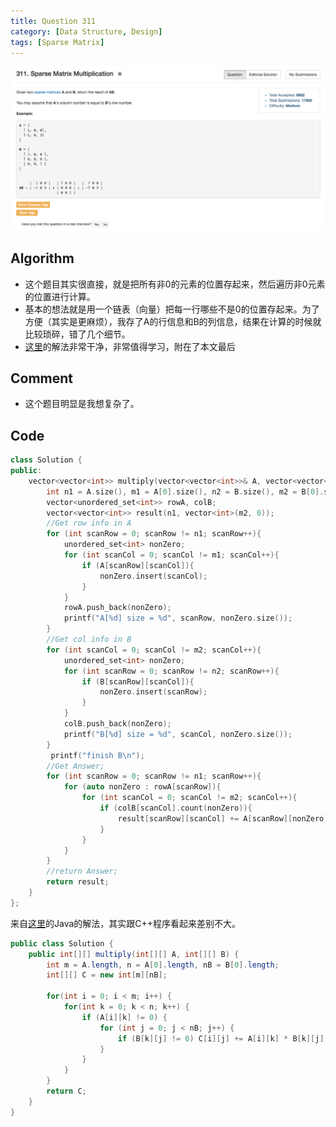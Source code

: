 ```yaml
---
title: Question 311
category: [Data Structure, Design]
tags: [Sparse Matrix]
---
```


![Description](../Assets/Figure/question311.png)

## Algorithm 

- 这个题目其实很直接，就是把所有非0的元素的位置存起来，然后遍历非0元素的位置进行计算。
- 基本的想法就是用一个链表（向量）把每一行哪些不是0的位置存起来。为了方便（其实是更麻烦），我存了A的行信息和B的列信息，结果在计算的时候就比较琐碎，错了几个细节。
- [这里](https://discuss.leetcode.com/topic/30625/easiest-java-solution)的解法非常干净，非常值得学习，附在了本文最后

## Comment

- 这个题目明显是我想复杂了。

## Code


```C++
class Solution {
public:
    vector<vector<int>> multiply(vector<vector<int>>& A, vector<vector<int>>& B) {
        int n1 = A.size(), m1 = A[0].size(), n2 = B.size(), m2 = B[0].size();
        vector<unordered_set<int>> rowA, colB;
        vector<vector<int>> result(n1, vector<int>(m2, 0));
        //Get row info in A
        for (int scanRow = 0; scanRow != n1; scanRow++){
            unordered_set<int> nonZero;
            for (int scanCol = 0; scanCol != m1; scanCol++){
                if (A[scanRow][scanCol]){
                    nonZero.insert(scanCol);
                }
            }
            rowA.push_back(nonZero);
            printf("A[%d] size = %d", scanRow, nonZero.size());
        }
        //Get col info in B
        for (int scanCol = 0; scanCol != m2; scanCol++){
            unordered_set<int> nonZero;
            for (int scanRow = 0; scanRow != n2; scanRow++){
                if (B[scanRow][scanCol]){
                    nonZero.insert(scanRow);
                }
            }
            colB.push_back(nonZero);
            printf("B[%d] size = %d", scanCol, nonZero.size());
        }
         printf("finish B\n");
        //Get Answer;
        for (int scanRow = 0; scanRow != n1; scanRow++){
            for (auto nonZero : rowA[scanRow]){
                for (int scanCol = 0; scanCol != m2; scanCol++){
                    if (colB[scanCol].count(nonZero)){
                        result[scanRow][scanCol] += A[scanRow][nonZero] * B[nonZero][scanCol];
                    }
                }
            }
        }
        //return Answer;
        return result;
    }
};
```

来自[这里]()的Java的解法，其实跟C++程序看起来差别不大。

```Java
public class Solution {
    public int[][] multiply(int[][] A, int[][] B) {
        int m = A.length, n = A[0].length, nB = B[0].length;
        int[][] C = new int[m][nB];

        for(int i = 0; i < m; i++) {
            for(int k = 0; k < n; k++) {
                if (A[i][k] != 0) {
                    for (int j = 0; j < nB; j++) {
                        if (B[k][j] != 0) C[i][j] += A[i][k] * B[k][j];
                    }
                }
            }
        }
        return C;   
    }
}

```
